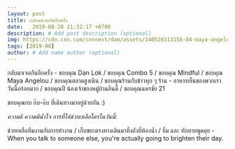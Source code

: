 ```yaml
---
layout: post
title: กลับมาเจอกันอีกครั้ง
date:   2019-08-28 21:32:17 +0700
description: # Add post description (optional)
img: https://cdn.cnn.com/cnnnext/dam/assets/140528113156-04-maya-angelou-quotes-restricted-horizontal-large-gallery.jpg # Add image post (optional)
tags: [2019-08]
author: # Add name author (optional)
---
```

กลับมาเจอกันอีกครั้ง - ขอบคุณ Dan Lok / ขอบคุณ Combo 5 / ขอบคุณ Mindful / ขอบคุณ Maya Angelou / ขอบคุณตลาดสูงเนิน / ขอบคุณร้านกับข้าวทุก ๆ ร้าน - อาหารเย็นของพวกเราวันนี้อร่อยมาก / ขอบคุณปี น้องเจ้าของหมู่บ้านอินดี้ / ขอบคุณนครชัย 21

ขอบคุณกบ อ๊บ-อ๊บ ที่เดินทางมาอยู่ด้วยกัน :)

<i class="fa fa-child" style="color:plum"></i>

*ความดี ความมีน้ำใจ การที่ได้ช่วยเหลือใครในวันนี้*:

ช่วยเหลือทีมงานกับการทำงาน / เก็บขยะตรงทางเดินมาทิ้งถังที่ห้องน้ำ / ยิ้ม และ ทักทายพูดคุย - When you talk to someone else, you're actually going to brighten their day.
